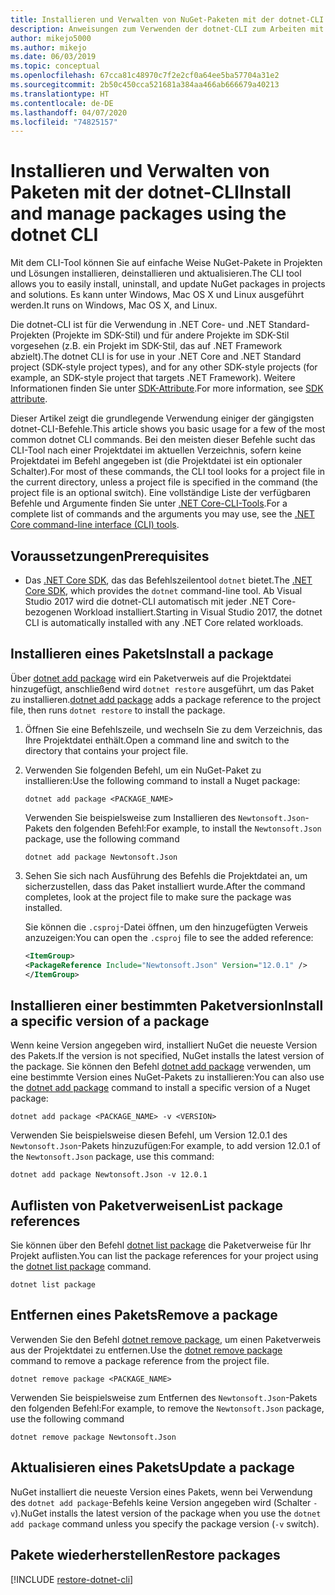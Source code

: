 ```yaml
---
title: Installieren und Verwalten von NuGet-Paketen mit der dotnet-CLI
description: Anweisungen zum Verwenden der dotnet-CLI zum Arbeiten mit NuGet-Paketen.
author: mikejo5000
ms.author: mikejo
ms.date: 06/03/2019
ms.topic: conceptual
ms.openlocfilehash: 67cca81c48970c7f2e2cf0a64ee5ba57704a31e2
ms.sourcegitcommit: 2b50c450cca521681a384aa466ab666679a40213
ms.translationtype: HT
ms.contentlocale: de-DE
ms.lasthandoff: 04/07/2020
ms.locfileid: "74825157"
---
```

# <a name="install-and-manage-packages-using-the-dotnet-cli"></a><span data-ttu-id="5c67a-103">Installieren und Verwalten von Paketen mit der dotnet-CLI</span><span class="sxs-lookup"><span data-stu-id="5c67a-103">Install and manage packages using the dotnet CLI</span></span>

<span data-ttu-id="5c67a-104">Mit dem CLI-Tool können Sie auf einfache Weise NuGet-Pakete in Projekten und Lösungen installieren, deinstallieren und aktualisieren.</span><span class="sxs-lookup"><span data-stu-id="5c67a-104">The CLI tool allows you to easily install, uninstall, and update NuGet packages in projects and solutions.</span></span> <span data-ttu-id="5c67a-105">Es kann unter Windows, Mac OS X und Linux ausgeführt werden.</span><span class="sxs-lookup"><span data-stu-id="5c67a-105">It runs on Windows, Mac OS X, and Linux.</span></span>

<span data-ttu-id="5c67a-106">Die dotnet-CLI ist für die Verwendung in .NET Core- und .NET Standard-Projekten (Projekte im SDK-Stil) und für andere Projekte im SDK-Stil vorgesehen (z.B. ein Projekt im SDK-Stil, das auf .NET Framework abzielt).</span><span class="sxs-lookup"><span data-stu-id="5c67a-106">The dotnet CLI is for use in your .NET Core and .NET Standard project (SDK-style project types), and for any other SDK-style projects (for example, an SDK-style project that targets .NET Framework).</span></span> <span data-ttu-id="5c67a-107">Weitere Informationen finden Sie unter [SDK-Attribute](/dotnet/core/tools/csproj#additions).</span><span class="sxs-lookup"><span data-stu-id="5c67a-107">For more information, see [SDK attribute](/dotnet/core/tools/csproj#additions).</span></span>

<span data-ttu-id="5c67a-108">Dieser Artikel zeigt die grundlegende Verwendung einiger der gängigsten dotnet-CLI-Befehle.</span><span class="sxs-lookup"><span data-stu-id="5c67a-108">This article shows you basic usage for a few of the most common dotnet CLI commands.</span></span> <span data-ttu-id="5c67a-109">Bei den meisten dieser Befehle sucht das CLI-Tool nach einer Projektdatei im aktuellen Verzeichnis, sofern keine Projektdatei im Befehl angegeben ist (die Projektdatei ist ein optionaler Schalter).</span><span class="sxs-lookup"><span data-stu-id="5c67a-109">For most of these commands, the CLI tool looks for a project file in the current directory, unless a project file is specified in the command (the project file is an optional switch).</span></span> <span data-ttu-id="5c67a-110">Eine vollständige Liste der verfügbaren Befehle und Argumente finden Sie unter [.NET Core-CLI-Tools](../reference/dotnet-commands.md).</span><span class="sxs-lookup"><span data-stu-id="5c67a-110">For a complete list of commands and the arguments you may use, see the [.NET Core command-line interface (CLI) tools](../reference/dotnet-commands.md).</span></span>

## <a name="prerequisites"></a><span data-ttu-id="5c67a-111">Voraussetzungen</span><span class="sxs-lookup"><span data-stu-id="5c67a-111">Prerequisites</span></span>

- <span data-ttu-id="5c67a-112">Das [.NET Core SDK](https://www.microsoft.com/net/download/), das das Befehlszeilentool `dotnet` bietet.</span><span class="sxs-lookup"><span data-stu-id="5c67a-112">The [.NET Core SDK](https://www.microsoft.com/net/download/), which provides the `dotnet` command-line tool.</span></span> <span data-ttu-id="5c67a-113">Ab Visual Studio 2017 wird die dotnet-CLI automatisch mit jeder .NET Core-bezogenen Workload installiert.</span><span class="sxs-lookup"><span data-stu-id="5c67a-113">Starting in Visual Studio 2017, the dotnet CLI is automatically installed with any .NET Core related workloads.</span></span>

## <a name="install-a-package"></a><span data-ttu-id="5c67a-114">Installieren eines Pakets</span><span class="sxs-lookup"><span data-stu-id="5c67a-114">Install a package</span></span>

<span data-ttu-id="5c67a-115">Über [dotnet add package](/dotnet/core/tools/dotnet-add-package?tabs=netcore2x) wird ein Paketverweis auf die Projektdatei hinzugefügt, anschließend wird `dotnet restore` ausgeführt, um das Paket zu installieren.</span><span class="sxs-lookup"><span data-stu-id="5c67a-115">[dotnet add package](/dotnet/core/tools/dotnet-add-package?tabs=netcore2x) adds a package reference to the project file, then runs `dotnet restore` to install the package.</span></span>

1. <span data-ttu-id="5c67a-116">Öffnen Sie eine Befehlszeile, und wechseln Sie zu dem Verzeichnis, das Ihre Projektdatei enthält.</span><span class="sxs-lookup"><span data-stu-id="5c67a-116">Open a command line and switch to the directory that contains your project file.</span></span>

2. <span data-ttu-id="5c67a-117">Verwenden Sie folgenden Befehl, um ein NuGet-Paket zu installieren:</span><span class="sxs-lookup"><span data-stu-id="5c67a-117">Use the following command to install a Nuget package:</span></span>

    ```dotnetcli
    dotnet add package <PACKAGE_NAME>
    ```

    <span data-ttu-id="5c67a-118">Verwenden Sie beispielsweise zum Installieren des `Newtonsoft.Json`-Pakets den folgenden Befehl:</span><span class="sxs-lookup"><span data-stu-id="5c67a-118">For example, to install the `Newtonsoft.Json` package, use the following command</span></span>

    ```dotnetcli
    dotnet add package Newtonsoft.Json
    ```

3. <span data-ttu-id="5c67a-119">Sehen Sie sich nach Ausführung des Befehls die Projektdatei an, um sicherzustellen, dass das Paket installiert wurde.</span><span class="sxs-lookup"><span data-stu-id="5c67a-119">After the command completes, look at the project file to make sure the package was installed.</span></span>

   <span data-ttu-id="5c67a-120">Sie können die `.csproj`-Datei öffnen, um den hinzugefügten Verweis anzuzeigen:</span><span class="sxs-lookup"><span data-stu-id="5c67a-120">You can open the `.csproj` file to see the added reference:</span></span>

    ```xml
   <ItemGroup>
    <PackageReference Include="Newtonsoft.Json" Version="12.0.1" />
   </ItemGroup>
    ```

## <a name="install-a-specific-version-of-a-package"></a><span data-ttu-id="5c67a-121">Installieren einer bestimmten Paketversion</span><span class="sxs-lookup"><span data-stu-id="5c67a-121">Install a specific version of a package</span></span>

<span data-ttu-id="5c67a-122">Wenn keine Version angegeben wird, installiert NuGet die neueste Version des Pakets.</span><span class="sxs-lookup"><span data-stu-id="5c67a-122">If the version is not specified, NuGet installs the latest version of the package.</span></span> <span data-ttu-id="5c67a-123">Sie können den Befehl [dotnet add package](/dotnet/core/tools/dotnet-add-package?tabs=netcore2x) verwenden, um eine bestimmte Version eines NuGet-Pakets zu installieren:</span><span class="sxs-lookup"><span data-stu-id="5c67a-123">You can also use the [dotnet add package](/dotnet/core/tools/dotnet-add-package?tabs=netcore2x) command to install a specific version of a Nuget package:</span></span>

```dotnetcli
dotnet add package <PACKAGE_NAME> -v <VERSION>
```

<span data-ttu-id="5c67a-124">Verwenden Sie beispielsweise diesen Befehl, um Version 12.0.1 des `Newtonsoft.Json`-Pakets hinzuzufügen:</span><span class="sxs-lookup"><span data-stu-id="5c67a-124">For example, to add version 12.0.1 of the `Newtonsoft.Json` package, use this command:</span></span>

```dotnetcli
dotnet add package Newtonsoft.Json -v 12.0.1
```

## <a name="list-package-references"></a><span data-ttu-id="5c67a-125">Auflisten von Paketverweisen</span><span class="sxs-lookup"><span data-stu-id="5c67a-125">List package references</span></span>

<span data-ttu-id="5c67a-126">Sie können über den Befehl [dotnet list package](/dotnet/core/tools/dotnet-list-package?tabs=netcore2x) die Paketverweise für Ihr Projekt auflisten.</span><span class="sxs-lookup"><span data-stu-id="5c67a-126">You can list the package references for your project using the [dotnet list package](/dotnet/core/tools/dotnet-list-package?tabs=netcore2x) command.</span></span>

```dotnetcli
dotnet list package
```

## <a name="remove-a-package"></a><span data-ttu-id="5c67a-127">Entfernen eines Pakets</span><span class="sxs-lookup"><span data-stu-id="5c67a-127">Remove a package</span></span>

<span data-ttu-id="5c67a-128">Verwenden Sie den Befehl [dotnet remove package](/dotnet/core/tools/dotnet-remove-package?tabs=netcore2x), um einen Paketverweis aus der Projektdatei zu entfernen.</span><span class="sxs-lookup"><span data-stu-id="5c67a-128">Use the [dotnet remove package](/dotnet/core/tools/dotnet-remove-package?tabs=netcore2x) command to remove a package reference from the project file.</span></span>

```dotnetcli
dotnet remove package <PACKAGE_NAME>
```

<span data-ttu-id="5c67a-129">Verwenden Sie beispielsweise zum Entfernen des `Newtonsoft.Json`-Pakets den folgenden Befehl:</span><span class="sxs-lookup"><span data-stu-id="5c67a-129">For example, to remove the `Newtonsoft.Json` package, use the following command</span></span>

```dotnetcli
dotnet remove package Newtonsoft.Json
```

## <a name="update-a-package"></a><span data-ttu-id="5c67a-130">Aktualisieren eines Pakets</span><span class="sxs-lookup"><span data-stu-id="5c67a-130">Update a package</span></span>

<span data-ttu-id="5c67a-131">NuGet installiert die neueste Version eines Pakets, wenn bei Verwendung des `dotnet add package`-Befehls keine Version angegeben wird (Schalter `-v`).</span><span class="sxs-lookup"><span data-stu-id="5c67a-131">NuGet installs the latest version of the package when you use the `dotnet add package` command unless you specify the package version (`-v` switch).</span></span>

## <a name="restore-packages"></a><span data-ttu-id="5c67a-132">Pakete wiederherstellen</span><span class="sxs-lookup"><span data-stu-id="5c67a-132">Restore packages</span></span>

[!INCLUDE [restore-dotnet-cli](includes/restore-dotnet-cli.md)]

